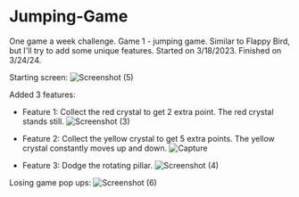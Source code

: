# Jumping-Game
One game a week challenge.
Game 1 - jumping game. 
Similar to Flappy Bird, but I'll try to add some unique features. 
Started on 3/18/2023.
Finished on 3/24/24.

Starting screen:
![Screenshot (5)](https://user-images.githubusercontent.com/55885808/227725312-a2fc14f5-96db-4bde-916c-cb5f730a0627.png)

Added 3 features:
- Feature 1: Collect the red crystal to get 2 extra point. The red crystal stands still.
![Screenshot (3)](https://user-images.githubusercontent.com/55885808/227725383-ca2ad9ee-29cc-48e0-8261-14cd1d5ac160.png)

- Feature 2: Collect the yellow crystal to get 5 extra points. The yellow crystal constantly moves up and down.
![Capture](https://user-images.githubusercontent.com/55885808/227726100-224d0dec-102d-470f-9d95-4fdf83ab07a1.PNG)

- Feature 3: Dodge the rotating pillar.
![Screenshot (4)](https://user-images.githubusercontent.com/55885808/227726122-9f3973dc-f13b-467d-b6c1-3f275cfc8e44.png)

Losing game pop ups:
![Screenshot (6)](https://user-images.githubusercontent.com/55885808/227726135-10f692bd-04b0-4e19-8646-b2079f218433.png)
